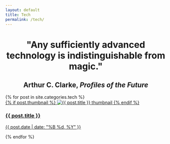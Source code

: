 ```yaml
---
layout: default
title: Tech
permalink: /tech/
---
```


<h1 style="text-align: center;">"Any sufficiently advanced technology is indistinguishable from magic." </h1>

<h2 style="text-align: center;"> Arthur C. Clarke, <em>Profiles of the Future</em></h2>

<div class="post-grid">
  {% for post in site.categories.tech %}
    <div class="post-item">
      <a href="{{ post.url }}">
        {% if post.thumbnail %}
          <img src="{{ post.thumbnail }}" alt="{{ post.title }} thumbnail">
        {% endif %}
        <div class="post-content">
          <h3 class="post-title">{{ post.title }}</h3>
          <p class="post-description">{{ post.date | date: "%B %d, %Y" }}</p>
          </div>
      </a>
    </div>
  {% endfor %}
</div>

<link rel="stylesheet" href="/assets/css/style.css">